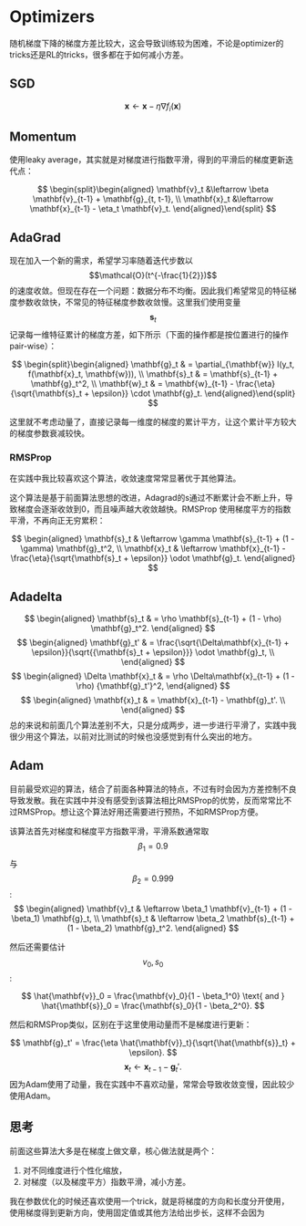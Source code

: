 # Optimizers

随机梯度下降的梯度方差比较大，这会导致训练较为困难，不论是optimizer的tricks还是RL的tricks，很多都在于如何减小方差。

## SGD

$$
\mathbf{x} \leftarrow \mathbf{x} - \eta \nabla f_i(\mathbf{x})
$$

## Momentum

使用leaky average，其实就是对梯度进行指数平滑，得到的平滑后的梯度更新迭代点：

$$
\begin{split}\begin{aligned}
\mathbf{v}_t &\leftarrow \beta \mathbf{v}_{t-1} + \mathbf{g}_{t, t-1}, \\
\mathbf{x}_t &\leftarrow \mathbf{x}_{t-1} - \eta_t \mathbf{v}_t.
\end{aligned}\end{split}
$$

## AdaGrad

现在加入一个新的需求，希望学习率随着迭代步数以$$\mathcal{O}(t^{-\frac{1}{2}})$$的速度收敛。但现在存在一个问题：数据分布不均衡。因此我们希望常见的特征梯度参数收敛快，不常见的特征梯度参数收敛慢。这里我们使用变量 $$\mathbf{s}_t$$ 记录每一维特征累计的梯度方差，如下所示（下面的操作都是按位置进行的操作pair-wise）：

$$
\begin{split}\begin{aligned}
    \mathbf{g}_t & = \partial_{\mathbf{w}} l(y_t, f(\mathbf{x}_t, \mathbf{w})), \\
    \mathbf{s}_t & = \mathbf{s}_{t-1} + \mathbf{g}_t^2, \\
    \mathbf{w}_t & = \mathbf{w}_{t-1} - \frac{\eta}{\sqrt{\mathbf{s}_t + \epsilon}} \cdot \mathbf{g}_t.
\end{aligned}\end{split}
$$

这里就不考虑动量了，直接记录每一维度的梯度的累计平方，让这个累计平方较大的梯度参数衰减较快。

### RMSProp

在实践中我比较喜欢这个算法，收敛速度常常显著优于其他算法。

这个算法是基于前面算法思想的改进，Adagrad的s通过不断累计会不断上升，导致梯度会逐渐收敛到0，而且噪声越大收敛越快。RMSProp 使用梯度平方的指数平滑，不再向正无穷累积：

$$
\begin{aligned}
    \mathbf{s}_t & \leftarrow \gamma \mathbf{s}_{t-1} + (1 - \gamma) \mathbf{g}_t^2, \\
    \mathbf{x}_t & \leftarrow \mathbf{x}_{t-1} - \frac{\eta}{\sqrt{\mathbf{s}_t + \epsilon}} \odot \mathbf{g}_t.
\end{aligned}
$$
## Adadelta

$$
\begin{aligned}
    \mathbf{s}_t & = \rho \mathbf{s}_{t-1} + (1 - \rho) \mathbf{g}_t^2.
\end{aligned}
$$
$$
\begin{aligned}
    \mathbf{g}_t' & = \frac{\sqrt{\Delta\mathbf{x}_{t-1} + \epsilon}}{\sqrt{{\mathbf{s}_t + \epsilon}}} \odot \mathbf{g}_t, \\
\end{aligned}
$$
$$
\begin{aligned}
    \Delta \mathbf{x}_t & = \rho \Delta\mathbf{x}_{t-1} + (1 - \rho) {\mathbf{g}_t'}^2,
\end{aligned}
$$
$$
\begin{aligned}
    \mathbf{x}_t  & = \mathbf{x}_{t-1} - \mathbf{g}_t'. \\
\end{aligned}
$$
总的来说和前面几个算法差别不大，只是分成两步，进一步进行平滑了，实践中我很少用这个算法，以前对比测试的时候也没感觉到有什么突出的地方。

## Adam

目前最受欢迎的算法，结合了前面各种算法的特点，不过有时会因为方差控制不良导致发散。我在实践中并没有感受到该算法相比RMSProp的优势，反而常常比不过RMSProp。想让这个算法好用还需要进行预热，不如RMSProp方便。

该算法首先对梯度和梯度平方指数平滑，平滑系数通常取$$\beta_1 = 0.9$$与$$\beta_2 = 0.999$$:
$$
\begin{aligned}
    \mathbf{v}_t & \leftarrow \beta_1 \mathbf{v}_{t-1} + (1 - \beta_1) \mathbf{g}_t, \\
    \mathbf{s}_t & \leftarrow \beta_2 \mathbf{s}_{t-1} + (1 - \beta_2) \mathbf{g}_t^2.
\end{aligned}
$$

然后还需要估计$$v_0, s_0$$:

$$
\hat{\mathbf{v}}_0 = \frac{\mathbf{v}_0}{1 - \beta_1^0} \text{ and } \hat{\mathbf{s}}_0 = \frac{\mathbf{s}_0}{1 - \beta_2^0}.
$$

然后和RMSProp类似，区别在于这里使用动量而不是梯度进行更新：

$$
\mathbf{g}_t' = \frac{\eta \hat{\mathbf{v}}_t}{\sqrt{\hat{\mathbf{s}}_t} + \epsilon}.
$$
$$
\mathbf{x}_t \leftarrow \mathbf{x}_{t-1} - \mathbf{g}_t'.
$$
因为Adam使用了动量，我在实践中不喜欢动量，常常会导致收敛变慢，因此较少使用Adam。

## 思考

前面这些算法大多是在梯度上做文章，核心做法就是两个：

1. 对不同维度进行个性化缩放，
2. 对梯度（以及梯度平方）指数平滑，减小方差。

我在参数优化的时候还喜欢使用一个trick，就是将梯度的方向和长度分开使用，使用梯度得到更新方向，使用固定值或其他方法给出步长，这样不会因为